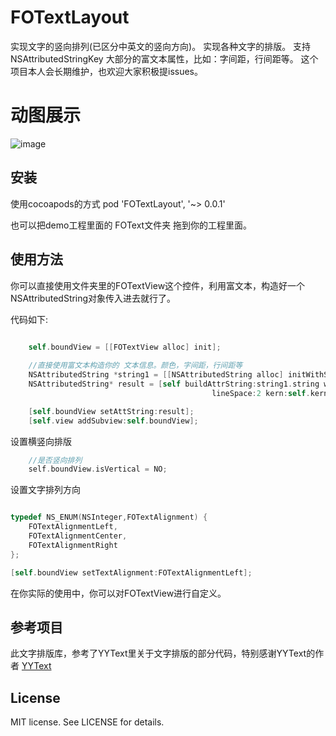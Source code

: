 # FOTextLayout
实现文字的竖向排列(已区分中英文的竖向方向)。
实现各种文字的排版。
支持 NSAttributedStringKey 大部分的富文本属性，比如：字间距，行间距等。
这个项目本人会长期维护，也欢迎大家积极提issues。

# 动图展示
![image](https://github.com/SYLuffy/FOTextLayout/blob/master/screenCapture.gif)

## 安装

使用cocoapods的方式       pod 'FOTextLayout', '~> 0.0.1'

也可以把demo工程里面的 FOText文件夹 拖到你的工程里面。

## 使用方法
你可以直接使用文件夹里的FOTextView这个控件，利用富文本，构造好一个NSAttributedString对象传入进去就行了。

代码如下:

```Objective-C

    self.boundView = [[FOTextView alloc] init];
    
    //直接使用富文本构造你的 文本信息。颜色，字间距，行间距等
    NSAttributedString *string1 = [[NSAttributedString alloc] initWithString:@"asdasqwecx12ok东皋嘉雨新痕涨，沙觜鹭来鸥聚。\n堪爱处最好是、一川夜月光流渚。"];
    NSAttributedString* result = [self buildAttrString:string1.string withFont:@"Copperplate-Light" fontSize:13
                                             lineSpace:2 kern:self.kern fontColor:[UIColor blackColor] delLine:NO];

    [self.boundView setAttString:result];
    [self.view addSubview:self.boundView];
```

设置横竖向排版

``` Objective-C
    //是否竖向排列
    self.boundView.isVertical = NO;
```

设置文字排列方向

``` Objective-C

typedef NS_ENUM(NSInteger,FOTextAlignment) {
    FOTextAlignmentLeft,
    FOTextAlignmentCenter,
    FOTextAlignmentRight
};

[self.boundView setTextAlignment:FOTextAlignmentLeft];
```

在你实际的使用中，你可以对FOTextView进行自定义。

## 参考项目
此文字排版库，参考了YYText里关于文字排版的部分代码，特别感谢YYText的作者 
[YYText](https://github.com/ibireme/YYText)

## License
MIT license. See LICENSE for details.
